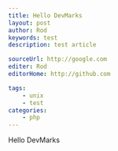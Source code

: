 ```yaml
---
title: Hello DevMarks
layout: post
author: Rod
keywords: test
description: test article

sourceUrl: http://google.com
editer: Rod
editorHome: http://github.com

tags:
    - unix
    - test
categories:
    - php
---
```


Hello DevMarks
